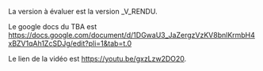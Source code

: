La version à évaluer est la version _V_RENDU.

Le google docs du TBA est https://docs.google.com/document/d/1DGwaU3_JaZergzVzKV8bnlKrmbH4xBZV1qAh1ZcSDJg/edit?pli=1&tab=t.0

Le lien de la vidéo est https://youtu.be/gxzLzw2DO20.
